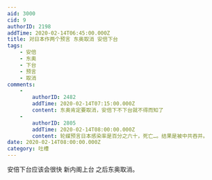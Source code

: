 ```yaml
---
aid: 3000
cid: 9
authorID: 2198
addTime: 2020-02-14T06:45:00.000Z
title: 对日本作两个预言 东奥取消 安倍下台
tags:
    - 安倍
    - 东奥
    - 下台
    - 预言
    - 取消
comments:
    -
        authorID: 2482
        addTime: 2020-02-14T07:15:00.000Z
        content: 东奥肯定要取消，安倍下不下台就不得而知了
    -
        authorID: 2805
        addTime: 2020-02-14T08:00:00.000Z
        content: 轮媒预言日本感染率是百分之六十，死亡…。结果是被中共吞并。
date: 2020-02-14T08:00:00.000Z
category: 吐槽
---
```


安倍下台应该会很快 新内阁上台 之后东奥取消。
